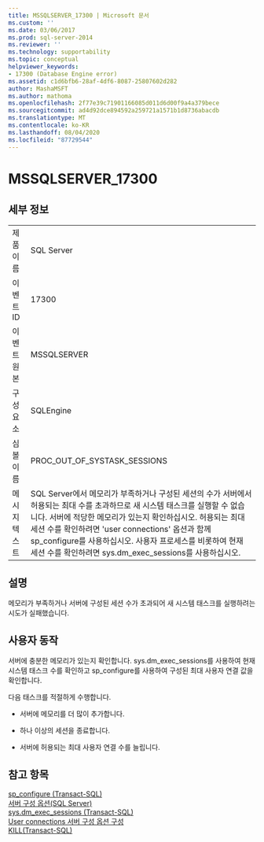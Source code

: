 ```yaml
---
title: MSSQLSERVER_17300 | Microsoft 문서
ms.custom: ''
ms.date: 03/06/2017
ms.prod: sql-server-2014
ms.reviewer: ''
ms.technology: supportability
ms.topic: conceptual
helpviewer_keywords:
- 17300 (Database Engine error)
ms.assetid: c1d6bfb6-28af-4df6-8087-25807602d282
author: MashaMSFT
ms.author: mathoma
ms.openlocfilehash: 2f77e39c71901166085d011d6d00f9a4a379bece
ms.sourcegitcommit: ad4d92dce894592a259721a1571b1d8736abacdb
ms.translationtype: MT
ms.contentlocale: ko-KR
ms.lasthandoff: 08/04/2020
ms.locfileid: "87729544"
---
```

# <a name="mssqlserver_17300"></a>MSSQLSERVER_17300
    
## <a name="details"></a>세부 정보  
  
|||  
|-|-|  
|제품 이름|SQL Server|  
|이벤트 ID|17300|  
|이벤트 원본|MSSQLSERVER|  
|구성 요소|SQLEngine|  
|심볼 이름|PROC_OUT_OF_SYSTASK_SESSIONS|  
|메시지 텍스트|SQL Server에서 메모리가 부족하거나 구성된 세션의 수가 서버에서 허용되는 최대 수를 초과하므로 새 시스템 태스크를 실행할 수 없습니다. 서버에 적당한 메모리가 있는지 확인하십시오. 허용되는 최대 세션 수를 확인하려면 'user connections' 옵션과 함께 sp_configure를 사용하십시오. 사용자 프로세스를 비롯하여 현재 세션 수를 확인하려면 sys.dm_exec_sessions를 사용하십시오.|  
  
## <a name="explanation"></a>설명  
 메모리가 부족하거나 서버에 구성된 세션 수가 초과되어 새 시스템 태스크를 실행하려는 시도가 실패했습니다.  
  
## <a name="user-action"></a>사용자 동작  
 서버에 충분한 메모리가 있는지 확인합니다. sys.dm_exec_sessions를 사용하여 현재 시스템 태스크 수를 확인하고 sp_configure를 사용하여 구성된 최대 사용자 연결 값을 확인합니다.  
  
 다음 태스크를 적절하게 수행합니다.  
  
-   서버에 메모리를 더 많이 추가합니다.  
  
-   하나 이상의 세션을 종료합니다.  
  
-   서버에 허용되는 최대 사용자 연결 수를 늘립니다.  
  
## <a name="see-also"></a>참고 항목  
 [sp_configure &#40;Transact-SQL&#41;](/sql/relational-databases/system-stored-procedures/sp-configure-transact-sql)   
 [서버 구성 옵션&#40;SQL Server&#41;](../../database-engine/configure-windows/server-configuration-options-sql-server.md)   
 [sys.dm_exec_sessions &#40;Transact-SQL&#41;](/sql/relational-databases/system-dynamic-management-views/sys-dm-exec-sessions-transact-sql)   
 [User connections 서버 구성 옵션 구성](../../database-engine/configure-windows/configure-the-user-connections-server-configuration-option.md)   
 [KILL&#40;Transact-SQL&#41;](/sql/t-sql/language-elements/kill-transact-sql)  
  
  
